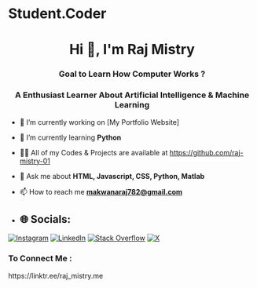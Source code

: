 <h1>Student.Coder</h1>
<h1 align="center">Hi 👋, I'm Raj Mistry</h1>
<h3 align="center" >Goal to Learn How Computer Works ?</h3>
<h3 align="center" >A Enthusiast Learner About Artificial Intelligence & Machine Learning</h3>

- 🔭 I’m currently working on [My Portfolio Website]

- 🌱 I’m currently learning **Python**

- 👨‍💻 All of my Codes & Projects are available at  https://github.com/raj-mistry-01

- 💬 Ask me about **HTML, Javascript, CSS, Python, Matlab**

- 📫 How to reach me **makwanaraj782@gmail.com**

- ## 🌐 Socials:
[![Instagram](https://img.shields.io/badge/Instagram-%23E4405F.svg?logo=Instagram&logoColor=white)](https://instagram.com/raj_mistry01) [![LinkedIn](https://img.shields.io/badge/LinkedIn-%230077B5.svg?logo=linkedin&logoColor=white)](https://www.linkedin.com/in/raj-makwana-9b881528a) [![Stack Overflow](https://img.shields.io/badge/-Stackoverflow-FE7A16?logo=stack-overflow&logoColor=white)](https://stackoverflow.com/users/25344606/raj-makwana) [![X](https://img.shields.io/badge/X-black.svg?logo=X&logoColor=white)](https://x.com/raj_mistry01) 

  <h3>To Connect Me : </h3>
  https://linktr.ee/raj_mistry.me
